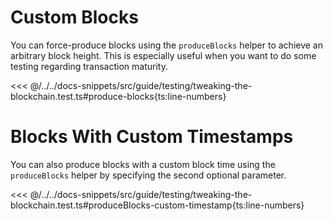 # Custom Blocks

You can force-produce blocks using the `produceBlocks` helper to achieve an arbitrary block height. This is especially useful when you want to do some testing regarding transaction maturity.

<<< @/../../docs-snippets/src/guide/testing/tweaking-the-blockchain.test.ts#produce-blocks{ts:line-numbers}

# Blocks With Custom Timestamps

You can also produce blocks with a custom block time using the `produceBlocks` helper by specifying the second optional parameter.

<<< @/../../docs-snippets/src/guide/testing/tweaking-the-blockchain.test.ts#produceBlocks-custom-timestamp{ts:line-numbers}
